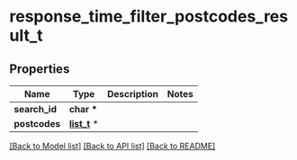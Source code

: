 # response_time_filter_postcodes_result_t

## Properties
Name | Type | Description | Notes
------------ | ------------- | ------------- | -------------
**search_id** | **char \*** |  | 
**postcodes** | [**list_t**](response_time_filter_postcode.md) \* |  | 

[[Back to Model list]](../README.md#documentation-for-models) [[Back to API list]](../README.md#documentation-for-api-endpoints) [[Back to README]](../README.md)


